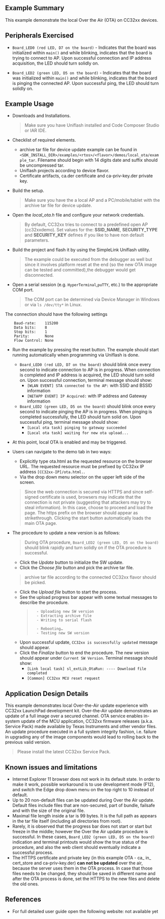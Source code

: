 ## Example Summary

This example demonstrate the local Over the Air (OTA) on CC32xx devices.

## Peripherals Exercised

* `Board_LED0 (red LED, D7 on the board)` - Indicates that the board was initialized within `main()`
and while blinking, indicates that the board is trying to connect to AP.
Upon successful connection and IP address acquisition, the LED should turn solidly on.

* `Board_LED2 (green LED, D5 on the board)` - Indicates that the board was initialized within `main()`
and while blinking, indicates that the board is pinging the connected AP.
Upon successful ping, the LED should turn solidly on.


## Example Usage

* Downloads and Installations.
	> Make sure you have Uniflash installed and Code Composer Studio or IAR IDE.

* Checklist of required elements.
	- archive tar file for device update example can be found in `<SDK_INSTALL_DIR>/examples/<rtos>/<flavor>/demos/local_ota/example_tar`. Filename should begin with 14 digits date and suffix should be uncompressed tar.
	- Uniflash projects according to device flavor.	
	- Certificate artifacts, ca.der certificate and ca-priv-key.der private key.

* Build the setup.
	> Make sure you have the a local AP and a PC/mobile/tablet with the archive tar file for device update.

* Open the *local\_ota.h* file and configure your network credentials.
	> By default, CC32xx tries to connect to a predefined open AP (cc32xxdemo).
Set values for the: __SSID\_NAME__, __SECURITY\_TYPE__ and __SECURITY\_KEY__ defines if you like to have non default parameters.

* Build the project and flash it by using the SimpleLink Uniflash utility.
	> The example could be executed from the debugger as well but since it involves platform reset at the end (so the new OTA image can be tested and committed),the debugger would get disconnected.

* Open a serial session (e.g. `HyperTerminal`,`puTTY`, etc.) to the appropriate COM port.
	> The COM port can be determined via Device Manager in Windows or via `ls /dev/tty*` in Linux.

The connection should have the following settings
```
    Baud-rate:    115200
    Data bits:    8
    Stop bits:    1
    Parity:       None
    Flow Control: None
```

* Run the example by pressing the reset button. The example should start running automatically when programming via Uniflash is done.

	*  `Board_LED0 (red LED, D7 on the board)` should blink once every second to indicate connection to AP is in progress. When connection is completed and IP address is acquired, the LED should turn solid on. Upon successful connection, terminal message should show: 
		- `[WLAN EVENT] STA connected to the AP:` with SSID and BSSID information
		- `[NETAPP EVENT] IP Acquired:` with IP address and Gateway information 
	*  `Board_LED2 (green LED, D5 on the board)` should blink once every second to indicate pinging the AP is in progress. When pinging is completed successfully, the LED should turn solid on. Upon successful ping, terminal message should show: 
		- `[Local ota task] pinging to gateway succeeded`
		- `[Local ota task] waiting for new ota upload...`

* At this point, local OTA is enabled and may be triggered.

* Users can navigate to the demo tab in two ways:
	- Explicitly type ota.html as the requested resource on the browser URL. The requested resource must be prefixed by CC32xx IP address `[CC32xx-IP]/ota.html.`.
	- Via the drop down menu selector on the upper left side of the screen.
	> Since the web connection is secured via HTTPS and since self-signed certificate is used, browsers may indicate that the connection is not private (suggesting that attackers may try to steal information). In this case, choose to proceed and load the page. The https prefix on the browser should appear as strikethrough. Clicking the start button automatically loads the main OTA page.

* The procedure to update a new version is as follows:
	> During OTA procedure, `Board_LED2 (green LED, D5 on the board)` should blink rapidly and turn solidly on if the OTA procedure is successful.
	- Click the *Update* button to initialize the SW update.
	- Click the *Choose file* button and pick the archive tar file.
	> archive tar file according to the connected CC32xx flavor should be picked.
	- Click the *Upload file* button to start the process.
	- See the upload progress bar appear with some textual messages to describe the procedure.
		>		- Uploading new SW version
		>		- Extracting archive file
		>		- Writing to serial flash
		>
		>		- Rebooting…
		>		- Testing new SW version
	- Upon successful update, `CC32xx is successfully updated` message should appear. 
	- Click the *Finalize* button to end the procedure. The new version should appear under `Current SW Version`. Terminal message should show: 
		- `[Link local task] sl_extLib_OtaRun: ---- Download file completed`
		- `[Common] CC32xx MCU reset request`
 

## Application Design Details

This example demonstrates local Over-the-Air update experience with CC32xx LaunchPad development kit.
Over-the-Air update demonstrates an update of a full image over a secured channel. OTA service enables in-system update of the MCU application, CC32xx firmware releases (a.k.a. Service Pack) made available by Texas Instruments and other vendor files. An update procedure executed in a full system integrity fashion, i.e. failure in upgrading any of the image components would lead to rolling back to the previous valid version.

> Please install the latest CC32xx Service Pack.

## Known issues and limitations

- Internet Explorer 11 browser does not work in its default state. In order to make it work, possible workaround is to use development mode (F12), and switch the Edge drop down menu on the top right to 10 instead of default.
- Up to 20 non-default files can be updated during Over the Air update. Default files include files that are non-secured, part of bundle, failsafe and with the size of the original file.
- Maximal file length inside a tar is 99 bytes. It is the full path as appears in the tar file itself (including all directories from root).
- Rarely, it is observed that the progress bar does not start or start but freeze in the middle; however the Over the Air update procedure is successful. In these cases, `Board_LED2 (green LED, D5 on the board)` indication and terminal printouts would show the true status of the procedure, and also the web client should eventually indicate a successful process.
- The HTTPS certificate and private key (in this example OTA - ca_ in_ cert_store and ca-priv-key.der) **can not be updated** over the air, because the server uses them in the OTA process. In case that those files needs to be changed, they should be saved in different name and after the OTA process is done, set the HTTPS to the new files and delete the old ones.

## References

* For full detailed user guide open the following website: not available yet
 
